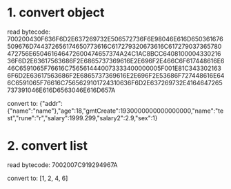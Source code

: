 # 1. convert object

read bytecode:
700200430F636F6D2E637269732E506572736F6E98046E616D650361676509676D744372656174650773616C617279320673616C617279037365780472756E650461646472600474657374A24C1AC8BCC640810000433021636F6D2E63617563686F2E6865737369616E2E696F2E466C6F617448616E646C6591065F76616C7565614440073333400000005F001E81C3433021636F6D2E63617563686F2E6865737369616E2E696F2E53686F727448616E646C6591065F76616C7565629101724310636F6D2E637269732E4164647265737391046E616D6563046E616D657A

convert to:
{"addr":{"name":"name"},"age":18,"gmtCreate":1930000000000000000,"name":"test","rune":"r","salary":1999.299,"salary2":2.9,"sex":1}


# 2. convert list

read bytecode:
7002007C919294967A

convert to:
[1, 2, 4, 6]
